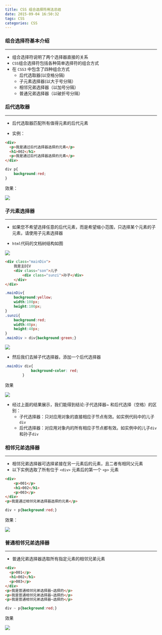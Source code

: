 ```yaml
---
title: CSS 组合选择符用法总结
date: 2015-09-04 16:50:32
tags: CSS
categories: CSS
---
```


### 组合选择符基本介绍
---
<!--more-->
- 组合选择符说明了两个选择器直接的关系
- `CSS`组合选择符包括各种简单选择符的组合方式
- 在 `CSS3` 中包含了四种组合方式
    - 后代选取器(以空格分隔)
    - 子元素选择器(以大于号分隔）
    - 相邻兄弟选择器（以加号分隔）
    - 普通兄弟选择器（以破折号分隔）



### 后代选取器
---

- 后代选取器匹配所有值得元素的后代元素
    
- 实例：
    
```html
<div>
  <p>我是通过后代选择器选择的元素</p>
  <h1>002</h1>
  <p>我是通过后代选择器选择的元素</p>
</div>	
```

```css
div p{
    background:red;
}
```

效果：

![](http://7xq6al.com1.z0.glb.clouddn.com/%E5%90%8E%E4%BB%A3%E9%80%89%E6%8B%A9%E5%99%A8.png)


### 子元素选择器
---

- 如果您不希望选择任意的后代元素，而是希望缩小范围，只选择某个元素的子元素，请使用子元素选择器

- `html`代码的文档树结构如图

![](http://7xq6al.com1.z0.glb.clouddn.com/div.png)

```html
<div class="mainDiv">
    我是主DIV
    <div class="son">儿子
        <div class="sunzi">孙子</div>
    </div>
</div>
```

```css
.mainDiv{
	background:yellow;
	width:100px;
	height:100px;
}
.sunzi{
	background:red;
	width:40px;
	height:40px;
}
.mainDiv > div{background:green;}
```

![](http://7xq6al.com1.z0.glb.clouddn.com/%E5%AD%90%E4%BB%A3.png)

- 然后我们去掉子代选择器，添加一个后代选择器

```css
.mainDiv div{
            background-color: red;
        }
```

效果

![](http://7xq6al.com1.z0.glb.clouddn.com/%E5%90%8E%E4%BB%A31.png)


- 经过上面的结果展示，我们能得到结论:子代选择器~ 和后代选择（空格）的区别：
    - 子代选择器：只对应用对象的直接相应子节点有效。如实例代码中的儿子`div`
    - 后代选择器：对应用对象内的所有相应子节点都有效。如实例中的儿子`div`和孙子`div`



### 相邻兄弟选择器
---

- 相邻兄弟选择器可选择紧接在另一元素后的元素，且二者有相同父元素
- 以下实例选取了所有位于 `<div>` 元素后的第一个 `<p>` 元素
    
```html
<div>
	<p>001</p>
	<h1>002</h1>
	<p>003</p>
</div>	
<p>我是通过相邻兄弟选择器选择的元素</p>

```

```css
div + p{background:red;}
```

效果：

![](http://7xq6al.com1.z0.glb.clouddn.com/%E7%9B%B8%E9%82%BB%E5%85%84%E5%BC%9F%E9%80%89%E6%8B%A9%E5%99%A8.png)


### 普通相邻兄弟选择器
---

- 普通兄弟选择器选取所有指定元素的相邻兄弟元素
  
```html
<div>
  <p>001</p>
  <h1>002</h1>
  <p>003</p>
</div>	
<p>我是普通相邻兄弟选择器~选择的</p>
<p>我是普通相邻兄弟选择器~选择的</p>
<p>我是普通相邻兄弟选择器~选择的</p>
```

```css
div ~ p{background:red;}
```

效果

![](http://7xq6al.com1.z0.glb.clouddn.com/%E6%99%AE%E9%80%9A%E7%9B%B8%E9%82%BB%E5%85%84%E5%BC%9F%E9%80%89%E6%8B%A9%E5%99%A8.png)
